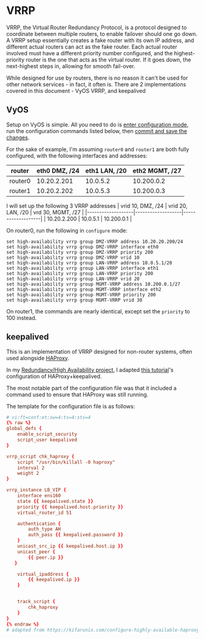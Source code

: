 <!--
SPDX-FileCopyrightText: 2023 - 2025 Eli Array Minkoff

SPDX-License-Identifier: CC-BY-SA-4.0
-->

# VRRP

VRRP, the Virtual Router Redundancy Protocol, is a protocol designed to coordinate between multiple routers, to enable failover should one go down. A VRRP setup essentially creates a fake router with its own IP address, and different actual routers can act as the fake router. Each actual router involved must have a different priority number configured, and the highest-priority router is the one that acts as the virtual router. If it goes down, the next-highest steps in, allowing for smooth fail-over.

While designed for use by routers, there is no reason it can't be used for other network services - in fact, it often is. There are 2 implementations covered in this document - VyOS VRRP, and keepalived

## VyOS

Setup on VyOS is simple. All you need to do is [enter configuration mode](../VyOS.md#entering-configuration-mode), run the configuration commands listed below, then [commit and save the changes](../VyOS.md#save-configuration-changes).

For the sake of example, I'm assuming `router0` and `router1` are both fully configured, with the following interfaces and addresses:

| router  | eth0 DMZ, /24 | eth1 LAN, /20 | eth2 MGMT, /27 |
|---------|---------------|---------------|----------------|
| router0 | 10.20.2.201   | 10.0.5.2      | 10.200.0.2     |
| router1 | 10.20.2.202   | 10.0.5.3      | 10.200.0.3     |

I will set up the following 3 VRRP addresses
| vrid 10, DMZ, /24 | vrid 20, LAN, /20 | vrd 30, MGMT, /27 |
|-------------------|-------------------|-------------------|
| 10.20.2.200       | 10.0.5.1          | 10.200.0.1        |

On router0, run the following in `configure` mode:

```
set high-availability vrrp group DMZ-VRRP address 10.20.20.200/24
set high-availability vrrp group DMZ-VRRP interface eth0
set high-availability vrrp group DMZ-VRRP priority 200
set high-availability vrrp group DMZ-VRRP vrid 10
set high-availability vrrp group LAN-VRRP address 10.0.5.1/20
set high-availability vrrp group LAN-VRRP interface eth1
set high-availability vrrp group LAN-VRRP priority 200
set high-availability vrrp group LAN-VRRP vrid 20
set high-availability vrrp group MGMT-VRRP address 10.200.0.1/27
set high-availability vrrp group MGMT-VRRP interface eth2
set high-availability vrrp group MGMT-VRRP priority 200
set high-availability vrrp group MGMT-VRRP vrid 30
```

On router1, the commands are nearly identical, except set the `priority` to 100 instead.

## keepalived

This is an implementation of VRRP designed for non-router systems, often used alongside [HAProxy](./HAProxy.md).

In my [Redundancy/High Availability project](https://github.com/eliminmax/cncs-journal/wiki/Working-Notes%3A-SEC440%3A-High-Availability-Project), I adapted [this tutorial](https://kifarunix.com/configure-highly-available-haproxy-with-keepalived-on-ubuntu-20-04/)'s configuration of HAProxy+keepalived.

The most notable part of the configuration file was that it included a command used to ensure that HAProxy was still running.

The template for the configuration file is as follows:

```conf
# vi:ft=conf:et:sw=4:ts=4:sts=4
{% raw %}
global_defs {
    enable_script_security
    script_user keepalived
}

vrrp_script chk_haproxy {
    script "/usr/bin/killall -0 haproxy"
    interval 2
    weight 2
}

vrrp_instance LB_VIP {
    interface ens160
    state {{ keepalived.state }}
    priority {{ keepalived.host.priority }}
    virtual_router_id 51

    authentication {
        auth_type AH
        auth_pass {{ keepalived.password }}
    }
    unicast_src_ip {{ keepalived.host.ip }}
    unicast_peer {
        {{ peer.ip }}
   }

    virtual_ipaddress {
        {{ keepalived.ip }}
    }


    track_script {
        chk_haproxy
    }
}
{% endraw %}
# adapted from https://kifarunix.com/configure-highly-available-haproxy-with-keepalived-on-ubuntu-20-04/#ipforwardingandnon-localbind
```
